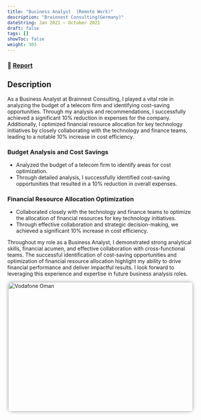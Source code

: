 ```yaml
---
title: "Business Analyst  (Remote Work)"
description: "Brainnest Consulting(Germany)"
dateString: Jan 2021 – October 2021
draft: false
tags: []
showToc: false
weight: 303
--- 
```

### 🔗 [Report](https://drive.google.com/file/d/1Vi2-Fz5kncMcaVnnjPO2xPoxR5MNu0wS/view?usp=sharing)

## Description

As a Business Analyst at Brainnest Consulting, I played a vital role in analyzing the budget of a telecom firm and identifying cost-saving opportunities. Through my analysis and recommendations, I successfully achieved a significant 10% reduction in expenses for the company. Additionally, I optimized financial resource allocation for key technology initiatives by closely collaborating with the technology and finance teams, leading to a notable 10% increase in cost efficiency.

### Budget Analysis and Cost Savings

- Analyzed the budget of a telecom firm to identify areas for cost optimization.
- Through detailed analysis, I successfully identified cost-saving opportunities that resulted in a 10% reduction in overall expenses.

### Financial Resource Allocation Optimization

- Collaborated closely with the technology and finance teams to optimize the allocation of financial resources for key technology initiatives.
- Through effective collaboration and strategic decision-making, we achieved a significant 10% increase in cost efficiency.

Throughout my role as a Business Analyst, I demonstrated strong analytical skills, financial acumen, and effective collaboration with cross-functional teams. The successful identification of cost-saving opportunities and optimization of financial resource allocation highlight my ability to drive financial performance and deliver impactful results. I look forward to leveraging this experience and expertise in future business analysis roles.

<img src="/experience/16bit/fc.jpg" alt="Vodafone Oman" style="width:500px; height:350px; display:block; margin:auto; border-radius: 10px; box-shadow: 0 0 10px rgba(0, 0, 0, 0.3);">